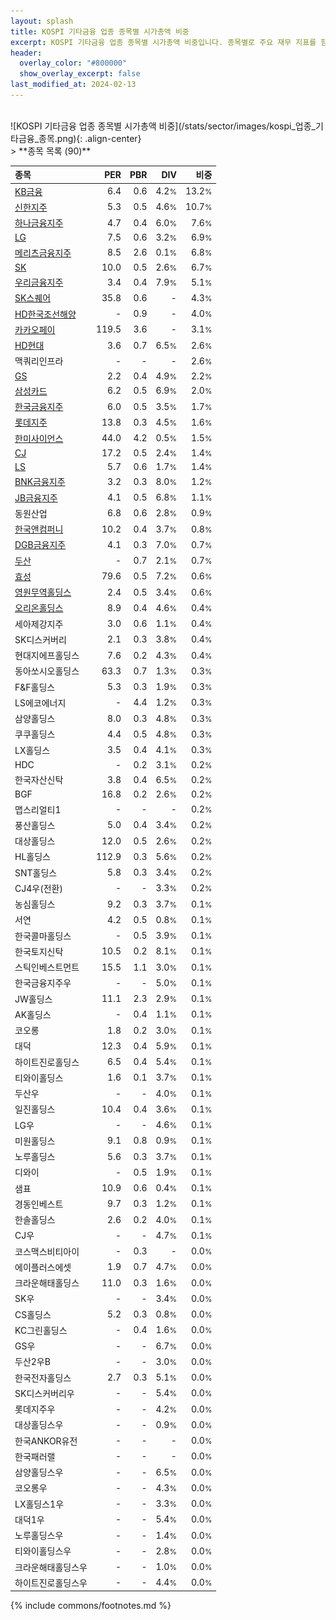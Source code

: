 ```yaml
---
layout: splash
title: KOSPI 기타금융 업종 종목별 시가총액 비중
excerpt: KOSPI 기타금융 업종 종목별 시가총액 비중입니다. 종목별로 주요 재무 지표를 함께 표시합니다.
header:
  overlay_color: "#800000"
  show_overlay_excerpt: false
last_modified_at: 2024-02-13
---
```

<br>
![KOSPI 기타금융 업종 종목별 시가총액 비중](/stats/sector/images/kospi_업종_기타금융_종목.png){: .align-center}
<br>
> **종목 목록 (90)**<a id="list"></a>

| **종목** | **PER** | **PBR** | **DIV** | **비중** |
| :------- | ------: | ------: | ------: | -------: |
| [KB금융](/105560/) | 6.4 | 0.6 | 4.2<small>%</small> | 13.2<small>%</small> |
| [신한지주](/055550/) | 5.3 | 0.5 | 4.6<small>%</small> | 10.7<small>%</small> |
| [하나금융지주](/086790/) | 4.7 | 0.4 | 6.0<small>%</small> | 7.6<small>%</small> |
| [LG](/003550/) | 7.5 | 0.6 | 3.2<small>%</small> | 6.9<small>%</small> |
| [메리츠금융지주](/138040/) | 8.5 | 2.6 | 0.1<small>%</small> | 6.8<small>%</small> |
| [SK](/034730/) | 10.0 | 0.5 | 2.6<small>%</small> | 6.7<small>%</small> |
| [우리금융지주](/316140/) | 3.4 | 0.4 | 7.9<small>%</small> | 5.1<small>%</small> |
| [SK스퀘어](/402340/) | 35.8 | 0.6 | - | 4.3<small>%</small> |
| [HD한국조선해양](/009540/) | - | 0.9 | - | 4.0<small>%</small> |
| [카카오페이](/377300/) | 119.5 | 3.6 | - | 3.1<small>%</small> |
| [HD현대](/267250/) | 3.6 | 0.7 | 6.5<small>%</small> | 2.6<small>%</small> |
| 맥쿼리인프라 | - | - | - | 2.6<small>%</small> |
| [GS](/078930/) | 2.2 | 0.4 | 4.9<small>%</small> | 2.2<small>%</small> |
| [삼성카드](/029780/) | 6.2 | 0.5 | 6.9<small>%</small> | 2.0<small>%</small> |
| [한국금융지주](/071050/) | 6.0 | 0.5 | 3.5<small>%</small> | 1.7<small>%</small> |
| [롯데지주](/004990/) | 13.8 | 0.3 | 4.5<small>%</small> | 1.6<small>%</small> |
| [한미사이언스](/008930/) | 44.0 | 4.2 | 0.5<small>%</small> | 1.5<small>%</small> |
| [CJ](/001040/) | 17.2 | 0.5 | 2.4<small>%</small> | 1.4<small>%</small> |
| [LS](/006260/) | 5.7 | 0.6 | 1.7<small>%</small> | 1.4<small>%</small> |
| [BNK금융지주](/138930/) | 3.2 | 0.3 | 8.0<small>%</small> | 1.2<small>%</small> |
| [JB금융지주](/175330/) | 4.1 | 0.5 | 6.8<small>%</small> | 1.1<small>%</small> |
| 동원산업 | 6.8 | 0.6 | 2.8<small>%</small> | 0.9<small>%</small> |
| [한국앤컴퍼니](/000240/) | 10.2 | 0.4 | 3.7<small>%</small> | 0.8<small>%</small> |
| [DGB금융지주](/139130/) | 4.1 | 0.3 | 7.0<small>%</small> | 0.7<small>%</small> |
| [두산](/000150/) | - | 0.7 | 2.1<small>%</small> | 0.7<small>%</small> |
| [효성](/004800/) | 79.6 | 0.5 | 7.2<small>%</small> | 0.6<small>%</small> |
| [영원무역홀딩스](/009970/) | 2.4 | 0.5 | 3.4<small>%</small> | 0.6<small>%</small> |
| [오리온홀딩스](/001800/) | 8.9 | 0.4 | 4.6<small>%</small> | 0.4<small>%</small> |
| 세아제강지주 | 3.0 | 0.6 | 1.1<small>%</small> | 0.4<small>%</small> |
| SK디스커버리 | 2.1 | 0.3 | 3.8<small>%</small> | 0.4<small>%</small> |
| 현대지에프홀딩스 | 7.6 | 0.2 | 4.3<small>%</small> | 0.4<small>%</small> |
| 동아쏘시오홀딩스 | 63.3 | 0.7 | 1.3<small>%</small> | 0.3<small>%</small> |
| F&F홀딩스 | 5.3 | 0.3 | 1.9<small>%</small> | 0.3<small>%</small> |
| LS에코에너지 | - | 4.4 | 1.2<small>%</small> | 0.3<small>%</small> |
| 삼양홀딩스 | 8.0 | 0.3 | 4.8<small>%</small> | 0.3<small>%</small> |
| 쿠쿠홀딩스 | 4.4 | 0.5 | 4.8<small>%</small> | 0.3<small>%</small> |
| LX홀딩스 | 3.5 | 0.4 | 4.1<small>%</small> | 0.3<small>%</small> |
| HDC | - | 0.2 | 3.1<small>%</small> | 0.2<small>%</small> |
| 한국자산신탁 | 3.8 | 0.4 | 6.5<small>%</small> | 0.2<small>%</small> |
| BGF | 16.8 | 0.2 | 2.6<small>%</small> | 0.2<small>%</small> |
| 맵스리얼티1 | - | - | - | 0.2<small>%</small> |
| 풍산홀딩스 | 5.0 | 0.4 | 3.4<small>%</small> | 0.2<small>%</small> |
| 대상홀딩스 | 12.0 | 0.5 | 2.6<small>%</small> | 0.2<small>%</small> |
| HL홀딩스 | 112.9 | 0.3 | 5.6<small>%</small> | 0.2<small>%</small> |
| SNT홀딩스 | 5.8 | 0.3 | 3.4<small>%</small> | 0.2<small>%</small> |
| CJ4우(전환) | - | - | 3.3<small>%</small> | 0.2<small>%</small> |
| 농심홀딩스 | 9.2 | 0.3 | 3.7<small>%</small> | 0.1<small>%</small> |
| 서연 | 4.2 | 0.5 | 0.8<small>%</small> | 0.1<small>%</small> |
| 한국콜마홀딩스 | - | 0.5 | 3.9<small>%</small> | 0.1<small>%</small> |
| 한국토지신탁 | 10.5 | 0.2 | 8.1<small>%</small> | 0.1<small>%</small> |
| 스틱인베스트먼트 | 15.5 | 1.1 | 3.0<small>%</small> | 0.1<small>%</small> |
| 한국금융지주우 | - | - | 5.0<small>%</small> | 0.1<small>%</small> |
| JW홀딩스 | 11.1 | 2.3 | 2.9<small>%</small> | 0.1<small>%</small> |
| AK홀딩스 | - | 0.4 | 1.1<small>%</small> | 0.1<small>%</small> |
| 코오롱 | 1.8 | 0.2 | 3.0<small>%</small> | 0.1<small>%</small> |
| 대덕 | 12.3 | 0.4 | 5.9<small>%</small> | 0.1<small>%</small> |
| 하이트진로홀딩스 | 6.5 | 0.4 | 5.4<small>%</small> | 0.1<small>%</small> |
| 티와이홀딩스 | 1.6 | 0.1 | 3.7<small>%</small> | 0.1<small>%</small> |
| 두산우 | - | - | 4.0<small>%</small> | 0.1<small>%</small> |
| 일진홀딩스 | 10.4 | 0.4 | 3.6<small>%</small> | 0.1<small>%</small> |
| LG우 | - | - | 4.6<small>%</small> | 0.1<small>%</small> |
| 미원홀딩스 | 9.1 | 0.8 | 0.9<small>%</small> | 0.1<small>%</small> |
| 노루홀딩스 | 5.6 | 0.3 | 3.7<small>%</small> | 0.1<small>%</small> |
| 디와이 | - | 0.5 | 1.9<small>%</small> | 0.1<small>%</small> |
| 샘표 | 10.9 | 0.6 | 0.4<small>%</small> | 0.1<small>%</small> |
| 경동인베스트 | 9.7 | 0.3 | 1.2<small>%</small> | 0.1<small>%</small> |
| 한솔홀딩스 | 2.6 | 0.2 | 4.0<small>%</small> | 0.1<small>%</small> |
| CJ우 | - | - | 4.7<small>%</small> | 0.1<small>%</small> |
| 코스맥스비티아이 | - | 0.3 | - | 0.0<small>%</small> |
| 에이플러스에셋 | 1.9 | 0.7 | 4.7<small>%</small> | 0.0<small>%</small> |
| 크라운해태홀딩스 | 11.0 | 0.3 | 1.6<small>%</small> | 0.0<small>%</small> |
| SK우 | - | - | 3.4<small>%</small> | 0.0<small>%</small> |
| CS홀딩스 | 5.2 | 0.3 | 0.8<small>%</small> | 0.0<small>%</small> |
| KC그린홀딩스 | - | 0.4 | 1.6<small>%</small> | 0.0<small>%</small> |
| GS우 | - | - | 6.7<small>%</small> | 0.0<small>%</small> |
| 두산2우B | - | - | 3.0<small>%</small> | 0.0<small>%</small> |
| 한국전자홀딩스 | 2.7 | 0.3 | 5.1<small>%</small> | 0.0<small>%</small> |
| SK디스커버리우 | - | - | 5.4<small>%</small> | 0.0<small>%</small> |
| 롯데지주우 | - | - | 4.2<small>%</small> | 0.0<small>%</small> |
| 대상홀딩스우 | - | - | 0.9<small>%</small> | 0.0<small>%</small> |
| 한국ANKOR유전 | - | - | - | 0.0<small>%</small> |
| 한국패러랠 | - | - | - | 0.0<small>%</small> |
| 삼양홀딩스우 | - | - | 6.5<small>%</small> | 0.0<small>%</small> |
| 코오롱우 | - | - | 4.3<small>%</small> | 0.0<small>%</small> |
| LX홀딩스1우 | - | - | 3.3<small>%</small> | 0.0<small>%</small> |
| 대덕1우 | - | - | 5.4<small>%</small> | 0.0<small>%</small> |
| 노루홀딩스우 | - | - | 1.4<small>%</small> | 0.0<small>%</small> |
| 티와이홀딩스우 | - | - | 2.8<small>%</small> | 0.0<small>%</small> |
| 크라운해태홀딩스우 | - | - | 1.0<small>%</small> | 0.0<small>%</small> |
| 하이트진로홀딩스우 | - | - | 4.4<small>%</small> | 0.0<small>%</small> |

{% include commons/footnotes.md %}